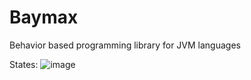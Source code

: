 # Baymax
Behavior based programming library for JVM languages

  States:
 ![image](https://github.com/user-attachments/assets/d18427d0-0805-4b2f-94e8-9d3fb0d199d6)

